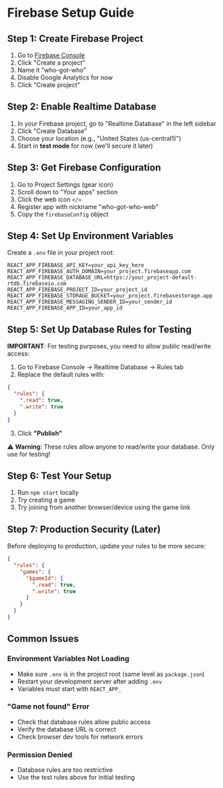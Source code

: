 # Firebase Setup Guide

## Step 1: Create Firebase Project
1. Go to [Firebase Console](https://console.firebase.google.com/)
2. Click "Create a project"
3. Name it "who-got-who" 
4. Disable Google Analytics for now
5. Click "Create project"

## Step 2: Enable Realtime Database
1. In your Firebase project, go to "Realtime Database" in the left sidebar
2. Click "Create Database"
3. Choose your location (e.g., "United States (us-central1)")
4. Start in **test mode** for now (we'll secure it later)

## Step 3: Get Firebase Configuration
1. Go to Project Settings (gear icon)
2. Scroll down to "Your apps" section
3. Click the web icon `</>`
4. Register app with nickname "who-got-who-web"
5. Copy the `firebaseConfig` object

## Step 4: Set Up Environment Variables

Create a `.env` file in your project root:

```env
REACT_APP_FIREBASE_API_KEY=your_api_key_here
REACT_APP_FIREBASE_AUTH_DOMAIN=your_project.firebaseapp.com  
REACT_APP_FIREBASE_DATABASE_URL=https://your_project-default-rtdb.firebaseio.com
REACT_APP_FIREBASE_PROJECT_ID=your_project_id
REACT_APP_FIREBASE_STORAGE_BUCKET=your_project.firebasestorage.app
REACT_APP_FIREBASE_MESSAGING_SENDER_ID=your_sender_id
REACT_APP_FIREBASE_APP_ID=your_app_id
```

## Step 5: Set Up Database Rules for Testing

**IMPORTANT**: For testing purposes, you need to allow public read/write access:

1. Go to Firebase Console → Realtime Database → Rules tab
2. Replace the default rules with:

```json
{
  "rules": {
    ".read": true,
    ".write": true
  }
}
```

3. Click **"Publish"**

⚠️ **Warning**: These rules allow anyone to read/write your database. Only use for testing!

## Step 6: Test Your Setup

1. Run `npm start` locally
2. Try creating a game
3. Try joining from another browser/device using the game link

## Step 7: Production Security (Later)

Before deploying to production, update your rules to be more secure:

```json
{
  "rules": {
    "games": {
      "$gameId": {
        ".read": true,
        ".write": true
      }
    }
  }
}
```

## Common Issues

### Environment Variables Not Loading
- Make sure `.env` is in the project root (same level as `package.json`)
- Restart your development server after adding `.env`
- Variables must start with `REACT_APP_`

### "Game not found" Error
- Check that database rules allow public access
- Verify the database URL is correct
- Check browser dev tools for network errors

### Permission Denied
- Database rules are too restrictive
- Use the test rules above for initial testing 